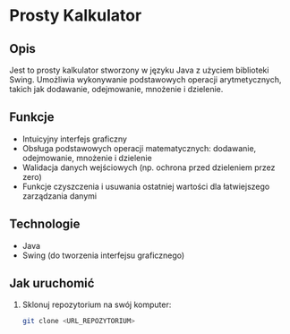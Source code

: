 # Prosty Kalkulator

## Opis
Jest to prosty kalkulator stworzony w języku Java z użyciem biblioteki Swing. Umożliwia wykonywanie podstawowych operacji arytmetycznych, takich jak dodawanie, odejmowanie, mnożenie i dzielenie.

## Funkcje
- Intuicyjny interfejs graficzny
- Obsługa podstawowych operacji matematycznych: dodawanie, odejmowanie, mnożenie i dzielenie
- Walidacja danych wejściowych (np. ochrona przed dzieleniem przez zero)
- Funkcje czyszczenia i usuwania ostatniej wartości dla łatwiejszego zarządzania danymi

## Technologie
- Java
- Swing (do tworzenia interfejsu graficznego)

## Jak uruchomić
1. Sklonuj repozytorium na swój komputer:
   ```bash
   git clone <URL_REPOZYTORIUM>
